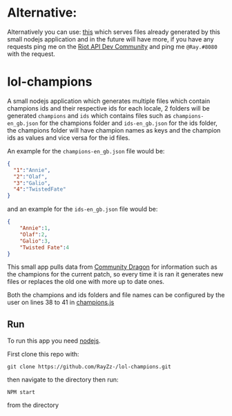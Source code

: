 # Alternative: 
Alternatively you can use: [this](http://api.hiray.me/) which serves files already generated by this small nodejs application and in the future will have more, if you have any requests ping me on the [Riot API Dev Community](https://discordapp.com/invite/riotapi) and ping me `@Ray.#8080` with the request.

# lol-champions

A small nodejs application which generates multiple files which contain champions ids and their respective ids for each locale,
2 folders will be generated `champions` and `ids` which contains files such as `champions-en_gb.json` for the champions folder
and `ids-en_gb.json` for the ids folder, the champions folder will have champion names as keys and the champion ids as values and vice versa for the id files.


An example for the `champions-en_gb.json` file would be:

```json
{
  "1":"Annie",
  "2":"Olaf",
  "3":"Galio",
  "4":"TwistedFate"
}
```
and an example for the `ids-en_gb.json` file would be:

```json
{
    "Annie":1,
    "Olaf":2,
    "Galio":3,
    "Twisted Fate":4
}
```

This small app pulls data from [Community Dragon](https://www.communitydragon.org/) for information such as the champions for the current patch, so every time it is ran it generates new files or replaces the old one with more up to date ones.

Both the champions and ids folders and file names can be configured by the user on lines 38 to 41 in [champions.js](./src/champions.js)

## Run

To run this app you need [nodejs](https://nodejs.org/en/).

First clone this repo with: 

```git
git clone https://github.com/RayZz-/lol-champions.git
```
then navigate to the directory then run:
```shell script
NPM start
```
from the directory
